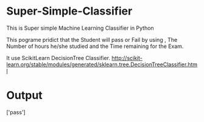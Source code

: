 # Super-Simple-Classifier
This is Super simple Machine Learning Classifier in Python

This pograme pridict that the Student will pass or Fail by using , The Number of hours he/she studied and the Time remaining for the Exam.

It use ScikitLearn DecisionTree Classifier.
http://scikit-learn.org/stable/modules/generated/sklearn.tree.DecisionTreeClassifier.html

# Output
['pass']


